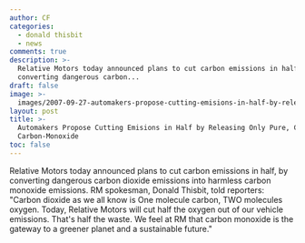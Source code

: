 ```yaml
---
author: CF
categories:
  - donald thisbit
  - news
comments: true
description: >-
  Relative Motors today announced plans to cut carbon emissions in half by
  converting dangerous carbon...
draft: false
image: >-
  images/2007-09-27-automakers-propose-cutting-emisions-in-half-by-releasing-only-pure-clean-carbon-monoxide.png
layout: post
title: >-
  Automakers Propose Cutting Emisions in Half by Releasing Only Pure, Clean
  Carbon-Monoxide
toc: false
---
```

    
Relative Motors today announced plans to cut carbon emissions in half, by converting dangerous carbon dioxide emissions into harmless carbon monoxide emissions. RM spokesman, Donald Thisbit, told reporters: "Carbon dioxide as we all know is One molecule carbon, TWO molecules oxygen. Today, Relative Motors will cut half the oxygen out of our vehicle emissions. That's half the waste. We feel at RM that carbon monoxide is the gateway to a greener planet and a sustainable future."    

